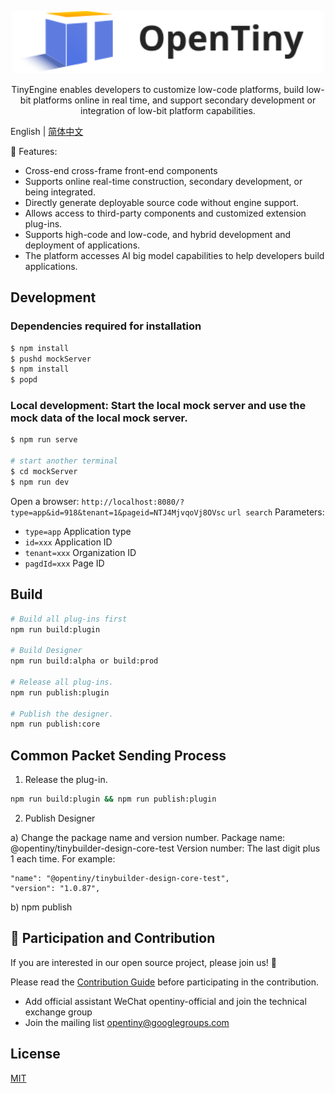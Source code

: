 <p align="center">
  <a href="https://opentiny.design/tiny-engine" target="_blank" rel="noopener noreferrer">
    <img alt="OpenTiny Logo" src="logo.svg" height="100" style="max-width:100%;">
  </a>
</p>

<p align="center">TinyEngine enables developers to customize low-code platforms, build low-bit platforms online in real time, and support secondary development or integration of low-bit platform capabilities.</p>

English | [简体中文](README.zh-CN.md)

🌈 Features:

- Cross-end cross-frame front-end components
- Supports online real-time construction, secondary development, or being integrated.
- Directly generate deployable source code without engine support.
- Allows access to third-party components and customized extension plug-ins.
- Supports high-code and low-code, and hybrid development and deployment of applications.
- The platform accesses AI big model capabilities to help developers build applications.

## Development

### Dependencies required for installation

```sh
$ npm install
$ pushd mockServer
$ npm install
$ popd
```

### Local development: Start the local mock server and use the mock data of the local mock server.

```sh
$ npm run serve

# start another terminal
$ cd mockServer
$ npm run dev
```

Open a browser: `http://localhost:8080/?type=app&id=918&tenant=1&pageid=NTJ4MjvqoVj8OVsc`
`url search` Parameters:

- `type=app` Application type
- `id=xxx` Application ID
- `tenant=xxx` Organization ID
- `pagdId=xxx` Page ID

## Build

```sh
# Build all plug-ins first
npm run build:plugin

# Build Designer
npm run build:alpha or build:prod

# Release all plug-ins.
npm run publish:plugin

# Publish the designer.
npm run publish:core

```

## Common Packet Sending Process

1. Release the plug-in.

```sh
npm run build:plugin && npm run publish:plugin
```

2. Publish Designer

a) Change the package name and version number.
Package name: @opentiny/tinybuilder-design-core-test
Version number: The last digit plus 1 each time. For example:

```
"name": "@opentiny/tinybuilder-design-core-test",
"version": "1.0.87",
```

b) npm publish

## 🤝 Participation and Contribution

If you are interested in our open source project, please join us! 🎉

Please read the [Contribution Guide](CONTRIBUTING.md) before participating in the contribution.

- Add official assistant WeChat opentiny-official and join the technical exchange group
- Join the mailing list opentiny@googlegroups.com

## License

[MIT](LICENSE)
